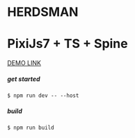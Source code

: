 # HERDSMAN
# PixiJs7 + TS + Spine
[DEMO LINK]( https://alieksieienkoandriy.github.io/game-herdsman-Pixi.js-TS/)

##### get started
```
$ npm run dev -- --host
```

##### build
```
$ npm run build
```
